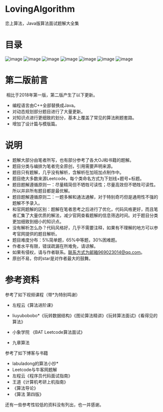 # LovingAlgorithm
恋上算法，Java版算法面试题解大全集

# 目录
![image](https://github.com/Onion12138/LovingAlgorithm/edit/master/A.png)
![image](https://github.com/Onion12138/LovingAlgorithm/edit/master/B.png)
![image](https://github.com/Onion12138/LovingAlgorithm/edit/master/C.png)
![image](https://github.com/Onion12138/LovingAlgorithm/edit/master/D.png)
![image](https://github.com/Onion12138/LovingAlgorithm/edit/master/E.png)
![image](https://github.com/Onion12138/LovingAlgorithm/edit/master/F.png)
![image](https://github.com/Onion12138/LovingAlgorithm/edit/master/G.png)
# 第二版前言

​		相比于2018年第一版，第二版产生了以下更新。

- 编程语言由C++全部替换成Java。
- 对动态规划部分题目进行了大量更新。
- 对知识点进行更细致的划分，基本上覆盖了常见的算法刷题套路。
- 增加了设计篇与模版篇。

# 说明

- 题解大部分由笔者所写，也有部分参考了各大OJ和书籍的题解。
- 题目分类与编排为笔者完全原创，引用需要声明来源。
- 题目只有题解，几乎没有解析，含解析在加班加点制作中。
- 题目绝大多数来源Leetcode，每个类命名方式为下划线+题号+标题。
- 题目题解遵循原则一：尽量精简但不牺牲可读性；尽量高效但不牺牲可读性。所以并非所有题目都是最优解。
- 题目题解遵循原则二：一题多解和通法通解，对于特别奇巧但是通用性不强的题解不予录入。
- 和官网题解的区别：题解在笔者思考之后进行了优化，代码风格更好，而且笔者汇集了大量优质的解法，减少官网查看题解的信息筛选时间。对于题目分类更加细致到细小的知识点。
- 没有解析怎么办？代码风格好，几乎不需要注释，如果有不理解的地方可以参考官网提供的题目解析。
- 题目难度分布：5%简单题，65%中等题，30%困难题。
- 作者水平有限，错误疏漏在所难免，请谅解。
- 如果有侵权，请与作者联系。联系方式为邮箱969023014@qq.com。
- 原创不易，你的star是对作者最大的鼓舞。





# 参考资料

参考了如下视频课程（带\*为特别鸣谢）

- 左程云《算法进阶课》

- liuyubobobo\*《玩转数据结构》《图论算法精讲》《玩转算法面试》《看得见的算法》

- 小象学院 《BAT Leetcode算法面试》

- 九章算法

参考了如下博客与书籍

- labuladong的算法小抄\*
- Leetcode与牛客网题解
- 左程云《程序员代码面试指南》
- 王道《计算机考研上机指南》
- 《算法导论》
- 《算法 第四版》

还有一些参考性较低的资料没有列出，也一并感谢。









